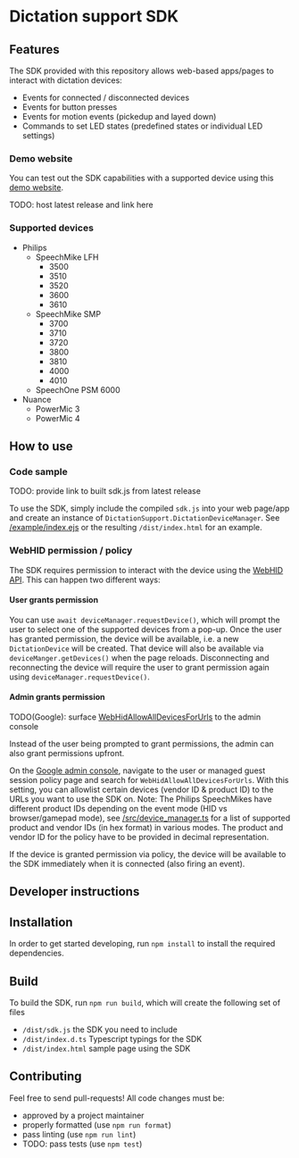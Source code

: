 
#  Dictation support SDK



##  Features
The SDK provided with this repository allows web-based apps/pages to interact with dictation devices:
* Events for connected / disconnected devices
* Events for button presses
* Events for motion events (pickedup and layed down)
* Commands to set LED states (predefined states or individual LED settings)

### Demo website
You can test out the SDK capabilities with a supported device using this [demo website](https://storage.googleapis.com/chromeos-mgmt-public-extension/dictation_support/index.html).

TODO: host latest release and link here

###  Supported devices
* Philips
  * SpeechMike LFH
    * 3500
    * 3510
    * 3520
    * 3600
    * 3610
   * SpeechMike SMP
     * 3700
     * 3710
     * 3720
     * 3800
     * 3810
     * 4000
     * 4010
    * SpeechOne PSM 6000
* Nuance
  * PowerMic 3
  * PowerMic 4

##  How to use

###  Code sample
TODO: provide link to built sdk.js from latest release

To use the SDK, simply include the compiled `sdk.js` into your web page/app and create an instance of `DictationSupport.DictationDeviceManager`. See [/example/index.ejs](https://github.com/GoogleChromeLabs/dictation_support/blob/main/example/index.ejs) or the resulting `/dist/index.html` for an example.

###  WebHID permission / policy
The SDK requires permission to interact with the device using the [WebHID API](https://wicg.github.io/webhid/). This can happen two different ways:

#### User grants permission
You can use `await deviceManager.requestDevice()`, which will prompt the user to select one of the supported devices from a pop-up. Once the user has granted permission, the device will be available, i.e. a new `DictationDevice` will be created. That device will also be available via `deviceManger.getDevices()` when the page reloads. Disconnecting and reconnecting the device will require the user to grant permission again using `deviceManager.requestDevice()`.

#### Admin grants permission
TODO(Google): surface [WebHidAllowAllDevicesForUrls](https://chromeenterprise.google/policies/#WebHidAllowAllDevicesForUrls) to the admin console

Instead of the user being prompted to grant permissions, the admin can also grant permissions upfront.

On the [Google admin console](https://admin.google.com), navigate to the user or managed guest session policy page and search for `WebHidAllowAllDevicesForUrls`. With this setting, you can allowlist certain devices (vendor ID & product ID)  to the URLs you want to use the SDK on.
Note: The Philips SpeechMikes have different product IDs depending on the event mode (HID vs browser/gamepad mode), see [/src/device_manager.ts](https://github.com/GoogleChromeLabs/dictation_support/blob/main/src/dictation_device_manager.ts) for a list of supported product and vendor IDs (in hex format) in various modes. The product and vendor ID for the policy have to be provided in decimal representation.

If the device is granted permission via policy, the device will be available to the SDK immediately when it is connected (also firing an event).

##  Developer instructions

##  Installation
In order to get started developing, run `npm install` to install the required dependencies.

##  Build
To build the SDK, run `npm run build`, which will create the following set of files
* `/dist/sdk.js` the SDK you need to include
* `/dist/index.d.ts` Typescript typings for the SDK
* `/dist/index.html` sample page using the SDK

## Contributing
Feel free to send pull-requests! All code changes must be:
* approved by a project maintainer
* properly formatted (use `npm run format`)
* pass linting (use `npm run lint`)
* TODO: pass tests (use `npm test`)

